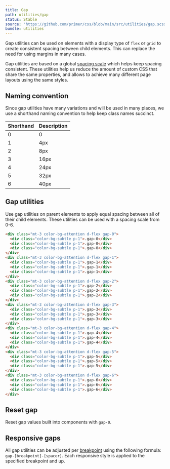 ```yaml
---
title: Gap
path: utilities/gap
status: Stable
source: 'https://github.com/primer/css/blob/main/src/utilities/gap.scss'
bundle: utilities
---
```


Gap utilities can be used on elements with a display type of `flex` or `grid` to create consistent spacing between child elements. This can replace the need for using margins in many cases.

Gap utilities are based on a global [spacing scale](/support/spacing) which helps keep spacing consistent. These utilities help us reduce the amount of custom CSS that share the same properties, and allows to achieve many different page layouts using the same styles.


## Naming convention

Since gap utilities have many variations and will be used in many places, we use a shorthand naming convention to help keep class names succinct.

| Shorthand | Description |
| --- | --- |
| 0   | 0     |
| 1   | 4px   |
| 2   | 8px   |
| 3   | 16px  |
| 4   | 24px  |
| 5   | 32px  |
| 6   | 40px  |


## Gap utilities

Use gap utilities on parent elements to apply equal spacing between all of their child elements. These utilities can be used with a spacing scale from 0-6.

```html live
<div class="mt-3 color-bg-attention d-flex gap-0">
  <div class="color-bg-subtle p-1">.gap-0</div>
  <div class="color-bg-subtle p-1">.gap-0</div>
  <div class="color-bg-subtle p-1">.gap-0</div>
</div>
<div class="mt-3 color-bg-attention d-flex gap-1">
  <div class="color-bg-subtle p-1">.gap-1</div>
  <div class="color-bg-subtle p-1">.gap-1</div>
  <div class="color-bg-subtle p-1">.gap-1</div>
</div>
<div class="mt-3 color-bg-attention d-flex gap-2">
  <div class="color-bg-subtle p-1">.gap-2</div>
  <div class="color-bg-subtle p-1">.gap-2</div>
  <div class="color-bg-subtle p-1">.gap-2</div>
</div>
<div class="mt-3 color-bg-attention d-flex gap-3">
  <div class="color-bg-subtle p-1">.gap-3</div>
  <div class="color-bg-subtle p-1">.gap-3</div>
  <div class="color-bg-subtle p-1">.gap-3</div>
</div>
<div class="mt-3 color-bg-attention d-flex gap-4">
  <div class="color-bg-subtle p-1">.gap-4</div>
  <div class="color-bg-subtle p-1">.gap-4</div>
  <div class="color-bg-subtle p-1">.gap-4</div>
</div>
<div class="mt-3 color-bg-attention d-flex gap-5">
  <div class="color-bg-subtle p-1">.gap-5</div>
  <div class="color-bg-subtle p-1">.gap-5</div>
  <div class="color-bg-subtle p-1">.gap-5</div>
</div>
<div class="mt-3 color-bg-attention d-flex gap-6">
  <div class="color-bg-subtle p-1">.gap-6</div>
  <div class="color-bg-subtle p-1">.gap-6</div>
  <div class="color-bg-subtle p-1">.gap-6</div>
</div>
```


## Reset gap
Reset gap values built into components with `gap-0`.


## Responsive gaps

All gap utilities can be adjusted per [breakpoint](/utilities/grid#breakpoints) using the following formula: `gap-[breakpoint]-[spacer]`. Each responsive style is applied to the specified breakpoint and up.
